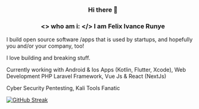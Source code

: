 ### <p align="center"> Hi there 👋 </p>
### <p align="center"> <> who am i: </> I am Felix Ivance Runye </p>

I build open source software /apps that is used by startups, and hopefully you and/or your company, too!

I love building and breaking stuff. 

Currently working with Android & Ios Apps (Kotlin, Flutter, Xcode), Web Development PHP Laravel Framework, Vue Js & React (NextJs) 

Cyber Security Pentesting, Kali Tools Fanatic


[![GitHub Streak](https://github-readme-streak-stats.herokuapp.com/?user=felixivance)](https://git.io/streak-stats)
<!--
**felixivance/felixivance** is a ✨ _special_ ✨ repository because its `README.md` (this file) appears on your GitHub profile.
